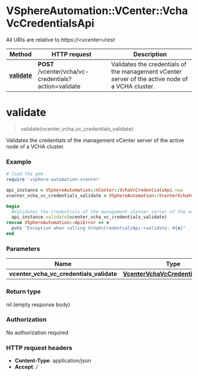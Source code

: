 # VSphereAutomation::VCenter::VchaVcCredentialsApi

All URIs are relative to *https://&lt;vcenter&gt;/rest*

Method | HTTP request | Description
------------- | ------------- | -------------
[**validate**](VchaVcCredentialsApi.md#validate) | **POST** /vcenter/vcha/vc-credentials?action&#x3D;validate | Validates the credentials of the management vCenter server of the active node of a VCHA cluster.


# **validate**
> validate(vcenter_vcha_vc_credentials_validate)

Validates the credentials of the management vCenter server of the active node of a VCHA cluster.

### Example
```ruby
# load the gem
require 'vsphere-automation-vcenter'

api_instance = VSphereAutomation::VCenter::VchaVcCredentialsApi.new
vcenter_vcha_vc_credentials_validate = VSphereAutomation::VcenterVchaVcCredentialsValidate.new # VcenterVchaVcCredentialsValidate | 

begin
  #Validates the credentials of the management vCenter server of the active node of a VCHA cluster.
  api_instance.validate(vcenter_vcha_vc_credentials_validate)
rescue VSphereAutomation::ApiError => e
  puts "Exception when calling VchaVcCredentialsApi->validate: #{e}"
end
```

### Parameters

Name | Type | Description  | Notes
------------- | ------------- | ------------- | -------------
 **vcenter_vcha_vc_credentials_validate** | [**VcenterVchaVcCredentialsValidate**](VcenterVchaVcCredentialsValidate.md)|  | 

### Return type

nil (empty response body)

### Authorization

No authorization required

### HTTP request headers

 - **Content-Type**: application/json
 - **Accept**: */*



